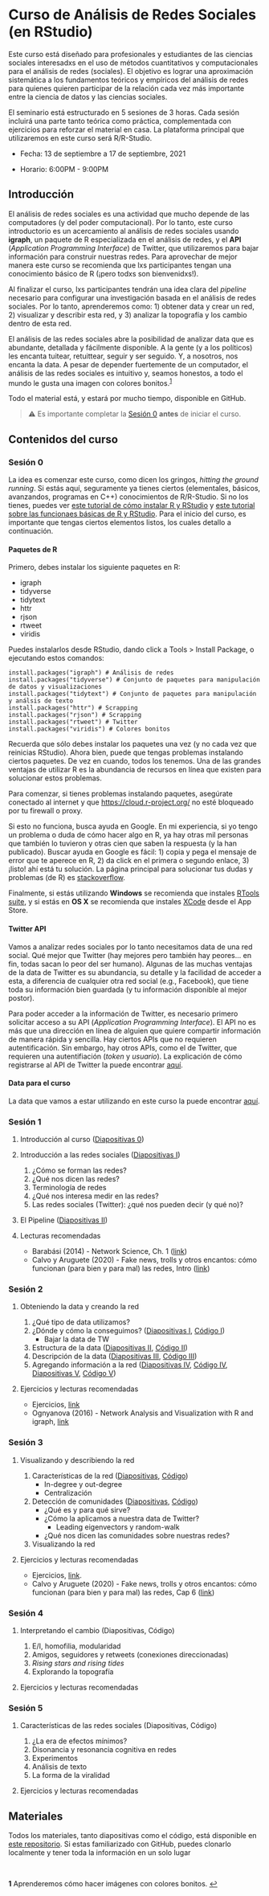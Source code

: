 # Curso de Análisis de Redes Sociales (en RStudio)

Este curso está diseñado para profesionales y estudiantes de las ciencias sociales interesadxs en el uso de métodos cuantitativos y computacionales para el análisis de redes (sociales). El objetivo es lograr una aproximación sistemática a los fundamentos teóricos y empíricos del análisis de redes para quienes quieren participar de la relación cada vez más importante entre la ciencia de datos y las ciencias sociales. 

El seminario está estructurado en 5 sesiones de 3 horas. Cada sesión incluirá una parte tanto teórica como práctica, complementada con ejercicios para reforzar el material en casa. La plataforma principal que utilizaremos en este curso será R/R-Studio. 

- Fecha: 13 de septiembre a 17 de septiembre, 2021

- Horario: 6:00PM - 9:00PM

## Introducción

El análisis de redes sociales es una actividad que mucho depende de las computadores (y del poder computacional). Por lo tanto, este curso introductorio es un acercamiento al análisis de redes sociales usando **igraph**, un paquete de R especializada en el análisis de redes, y el **API** (*Application Programming Interface*) de Twitter, que utilizaremos para bajar información para construir nuestras redes. Para aprovechar de mejor manera este curso se recomienda que lxs participantes tengan una conocimiento básico de R (¡pero todxs son bienvenidxs!). 

Al finalizar el curso, lxs participantes tendrán una idea clara del *pipeline* necesario para configurar una investigación basada en el análisis de redes sociales. Por lo tanto, aprenderemos como: 1) obtener data y crear un red, 2) visualizar y describir esta red, y 3) analizar la topografía y los cambio dentro de esta red. 

El análisis de las redes sociales abre la posibilidad de analizar data que es abundante, detallada y fácilmente disponible. A la gente (y a los políticos) les encanta tuitear, retuittear, seguir y ser seguido. Y, a nosotros, nos encanta la data. A pesar de depender fuertemente de un computador, el análisis de las redes sociales es intuitivo y, seamos honestos, a todo el mundo le gusta una imagen con colores bonitos.<sup id="a1">[1](#f1)</sup> 

Todo el material está, y estará por mucho tiempo, disponible en GitHub. 

> :warning: Es importante completar la [Sesión 0](#sesión-0) **antes** de iniciar el curso. 

## Contenidos del curso

### Sesión 0

La idea es comenzar este curso, como dicen los gringos, *hitting the ground running*. Si estás aquí, seguramente ya tienes ciertos (elementales, básicos, avanzandos, programas en C++) conocimientos de R/R-Studio. Si no los tienes, puedes ver [este tutorial de cómo instalar R y RStudio](https://www.youtube.com/watch?v=TFGYlKvQEQ4) y [este tutorial sobre las funcionaes básicas de R y RStudio](https://www.youtube.com/watch?v=BvKETZ6kr9Q). Para el inicio del curso, es importante que tengas ciertos elementos listos, los cuales detallo a continuación. 

#### Paquetes de R

Primero, debes instalar los siguiente paquetes en R:

- igraph
- tidyverse
- tidytext
- httr
- rjson
- rtweet
- viridis

Puedes instalarlos desde RStudio, dando click a Tools > Install Package, o ejecutando estos comandos: 

```
install.packages("igraph") # Análisis de redes
install.packages("tidyverse") # Conjunto de paquetes para manipulación de datos y visualizaciones
install.packages("tidytext") # Conjunto de paquetes para manipulación y análsis de texto
install.packages("httr") # Scrapping
install.packages("rjson") # Scrapping
install.packages("rtweet") # Twitter
install.packages("viridis") # Colores bonitos

```

Recuerda que sólo debes instalar los paquetes una vez (y no cada vez que reinicias RStudio). Ahora bien, puede que tengas problemas instalando ciertos paquetes. De vez en cuando, todos los tenemos. Una de las grandes ventajas de utilizar R es la abundancia de recursos en línea que existen para solucionar estos problemas. 

Para comenzar, si tienes problemas instalando paquetes, asegúrate conectado al internet y que https://cloud.r-project.org/ no esté bloqueado por tu firewall o proxy. 


Si esto no funciona, busca ayuda en Google. En mi experiencia, si yo tengo un problema o duda de cómo hacer algo en R, ya hay otras mil personas que también lo tuvieron y otras cien que saben la respuesta (y la han publicado). Buscar ayuda en Google es fácil: 1) copia y pega el mensaje de error que te aperece en R, 2) da click en el primera o segundo enlace, 3) ¡listo! ahí está tu solución. La página principal para solucionar tus dudas y problemas (de R) es [stackoverflow](https://stackoverflow.com/]).

Finalmente, si estás utilizando **Windows** se recomienda que instales [RTools suite](https://cran.r-project.org/bin/windows/Rtools/), y si estás en **OS X** se recomienda que instales [XCode](https://apps.apple.com/gb/app/xcode/id497799835?mt=12) desde el App Store.

#### Twitter API

Vamos a analizar redes sociales por lo tanto necesitamos data de una red social. Qué mejor que Twitter (hay mejores pero también hay peores... en fin, todas sacan lo peor del ser humano). Algunas de las muchas ventajas de la data de Twitter es su abundancia, su detalle y la facilidad de acceder a esta, a diferencia de cualquier otra red social (e.g., Facebook), que tiene toda su información bien guardada (y tu información disponible al mejor postor). 

Para poder acceder a la información de Twitter, es necesario primero solicitar acceso a su API (*Application Programming Interface*). El API no es más que una dirección en línea de alguien que quiere compartir información de manera rápida y sencilla. Hay ciertos APIs que no requieren autentificación. Sin embargo, hay otros APIs, como el de Twitter, que requieren una autentifiación (*token* y *usuario*). La explicación de cómo registrarse al API de Twitter la puede encontrar [aquí](https://github.com/svallejovera/sergio_arboleda_analisis_de_redes/blob/main/tw_api.md). 

#### Data para el curso

La data que vamos a estar utilizando en este curso la puede encontrar [aquí](https://uofh-my.sharepoint.com/:f:/g/personal/svallej2_cougarnet_uh_edu/Ep7WBEAoteZGlOuejzL_rREBr660cUKG0GuBDh5qO363gg?e=lqBRCU). 

### Sesión 1

1. Introducción al curso ([Diapositivas 0](https://github.com/svallejovera/sergio_arboleda_analisis_de_redes/blob/main/introduccion.pdf))
2. Introducción a las redes sociales ([Diapositivas I](https://github.com/svallejovera/sergio_arboleda_analisis_de_redes/blob/main/Intro%20a%20las%20redes%20sociales%20-%20sesion%201.pdf))
    1. ¿Cómo se forman las redes?
    2. ¿Qué nos dicen las redes?
    3. Terminología de redes
    4. ¿Qué nos interesa medir en las redes?
    5. Las redes sociales (Twitter): ¿qué nos pueden decir (y qué no)?

2. El Pipeline ([Diapositivas II](https://github.com/svallejovera/sergio_arboleda_analisis_de_redes/blob/main/pipeline%20-%20sesion%201_2.pdf))

3. Lecturas recomendadas
    - Barabási (2014) - Network Science, Ch. 1 ([link](https://github.com/svallejovera/sergio_arboleda_analisis_de_redes/blob/main/lectura%20sesion%201.pdf))
    - Calvo y Aruguete (2020) - Fake news, trolls y otros encantos: cómo funcionan (para bien y para mal) las redes, Intro ([link](https://github.com/svallejovera/sergio_arboleda_analisis_de_redes/blob/main/lectura%20sesion%201b.pdf))
    
### Sesión 2

1. Obteniendo la data y creando la red 
    1. ¿Qué tipo de data utilizamos?
    2. ¿Dónde y cómo la conseguimos? ([Diapositivas I](https://github.com/svallejovera/sergio_arboleda_analisis_de_redes/blob/main/data%20de%20tw%20-%20sesion%202_1.pdf), [Código I](https://github.com/svallejovera/sergio_arboleda_analisis_de_redes/blob/main/data%20de%20tw%20-%20sesion%202_1%20code.R))
        - Bajar la data de TW
    3. Estructura de la data ([Diapositivas II](https://github.com/svallejovera/sergio_arboleda_analisis_de_redes/blob/main/data%20de%20tw%20-%20sesion%202_2.pdf), [Código II](https://github.com/svallejovera/sergio_arboleda_analisis_de_redes/blob/main/data%20de%20tw%20-%20sesion%202_2%20code.R))
    4. Descripción de la data ([Diapositivas III](https://github.com/svallejovera/sergio_arboleda_analisis_de_redes/blob/main/data%20de%20tw%20-%20sesion%202_3.pdf), [Código III](https://github.com/svallejovera/sergio_arboleda_analisis_de_redes/blob/main/data%20de%20tw%20-%20sesion%202_3%20code.R))
    5. Agregando información a la red ([Diapositivas IV](https://github.com/svallejovera/sergio_arboleda_analisis_de_redes/blob/main/data%20de%20tw%20-%20sesion%202_4.pdf), [Código IV](https://github.com/svallejovera/sergio_arboleda_analisis_de_redes/blob/main/data%20de%20tw%20-%20sesion%202_44%20code.R), [Diapositivas V](https://github.com/svallejovera/sergio_arboleda_analisis_de_redes/blob/main/data%20de%20tw%20-%20sesion%202_4.pdf), [Código V](https://github.com/svallejovera/sergio_arboleda_analisis_de_redes/blob/main/data%20de%20tw%20-%20sesion%202_4%20code.R))

2. Ejercicios y lecturas recomendadas
    - Ejercicios, [link](https://github.com/svallejovera/sergio_arboleda_analisis_de_redes/blob/main/ejercicios%20sesion%202.pdf)
    - Ognyanova (2016) - Network Analysis and Visualization with R and igraph, [link](https://github.com/svallejovera/sergio_arboleda_analisis_de_redes/blob/main/NetSciX_2016_Workshop.pdf)

### Sesión 3 

1. Visualizando y describiendo la red 
    1. Características de la red ([Diapositivas](https://github.com/svallejovera/sergio_arboleda_analisis_de_redes/blob/main/caracteristicas%20de%20tw%20-%20sesion%203_1.pdf), [Código](https://github.com/svallejovera/sergio_arboleda_analisis_de_redes/blob/main/caracteristicas%20de%20tw%20-%20sesion%203_1%20code.R))
        - In-degree y out-degree
        - Centralización
    2. Detección de comunidades ([Diapositivas](https://github.com/svallejovera/sergio_arboleda_analisis_de_redes/blob/main/comunidades%20de%20tw%20-%20sesion%203_2.pdf), [Código](https://github.com/svallejovera/sergio_arboleda_analisis_de_redes/blob/main/comunidades%20de%20tw%20-%20sesion%203_2%20y%20sesion%203_3%20code.R))
        - ¿Qué es y para qué sirve?
        - ¿Cómo la aplicamos a nuestra data de Twitter?
            - Leading eigenvectors y random-walk
        - ¿Qué nos dicen las comunidades sobre nuestras redes?
    3. Visualizando la red

2. Ejercicios y lecturas recomendadas
    - Ejercicios, [link](https://github.com/svallejovera/sergio_arboleda_analisis_de_redes/blob/main/ejercicios%20sesion%203.pdf).
    - Calvo y Aruguete (2020) - Fake news, trolls y otros encantos: cómo funcionan (para bien y para mal) las redes, Cap 6 ([link](https://github.com/svallejovera/sergio_arboleda_analisis_de_redes/blob/main/Fake%20news%2C%20trolls%20y%20otros%20encantos%20by%20Ernesto%20Calvo%2C%20Natalia%20Aruguete%20Cap%206.pdf))


### Sesión 4

1. Interpretando el cambio (Diapositivas, Código)
    1. E/I, homofilia, modularidad
    2. Amigos, seguidores y retweets (conexiones direccionadas)
    3. *Rising stars and rising tides*
    4. Explorando la topografía 

2. Ejercicios y lecturas recomendadas

### Sesión 5

1. Características de las redes sociales (Diapositivas, Código)
    1. ¿La era de efectos mínimos?
    2. Disonancia y resonancia cognitiva en redes
    3. Experimentos 
    4. Análisis de texto
    5. La forma de la viralidad

2. Ejercicios y lecturas recomendadas


## Materiales

Todos los materiales, tanto diapositivas como el código, está disponible en [este repositorio](https://github.com/svallejovera/sergio_arboleda_analisis_de_redes). Si estas familiarizado con GitHub, puedes clonarlo localmente y tener toda la información en un solo lugar

&nbsp;
&nbsp;
&nbsp;
&nbsp;
&nbsp;
&nbsp;
&nbsp;

<b id="f1">1</b> Aprenderemos cómo hacer imágenes con colores bonitos. [↩](#a1)
